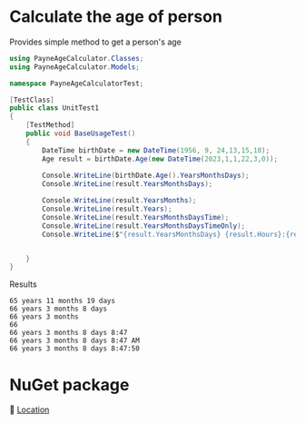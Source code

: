 # Calculate the age of person

Provides simple method to get a person's age

```csharp
using PayneAgeCalculator.Classes;
using PayneAgeCalculator.Models;

namespace PayneAgeCalculatorTest;

[TestClass]
public class UnitTest1
{
    [TestMethod]
    public void BaseUsageTest()
    {
        DateTime birthDate = new DateTime(1956, 9, 24,13,15,10);
        Age result = birthDate.Age(new DateTime(2023,1,1,22,3,0));
            
        Console.WriteLine(birthDate.Age().YearsMonthsDays);
        Console.WriteLine(result.YearsMonthsDays);

        Console.WriteLine(result.YearsMonths);
        Console.WriteLine(result.Years);
        Console.WriteLine(result.YearsMonthsDaysTime);
        Console.WriteLine(result.YearsMonthsDaysTimeOnly);
        Console.WriteLine($"{result.YearsMonthsDays} {result.Hours}:{result.Minutes}:{result.Seconds}");


    }
}
```

Results

```
65 years 11 months 19 days
66 years 3 months 8 days
66 years 3 months
66
66 years 3 months 8 days 8:47
66 years 3 months 8 days 8:47 AM
66 years 3 months 8 days 8:47:50
```

# NuGet package

:small_orange_diamond: [Location](https://www.nuget.org/packages/PayneAgeCalculator/)
